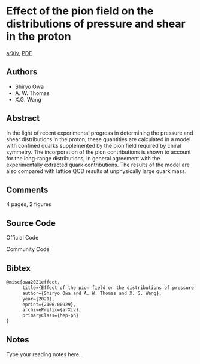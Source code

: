 
# Effect of the pion field on the distributions of pressure and shear in the proton

[arXiv](https://arxiv.org/abs/2106.0929), [PDF](https://arxiv.org/pdf/2106.0929.pdf)

## Authors

- Shiryo Owa
- A. W. Thomas
- X.G. Wang

## Abstract

In the light of recent experimental progress in determining the pressure and shear distributions in the proton, these quantities are calculated in a model with confined quarks supplemented by the pion field required by chiral symmetry. The incorporation of the pion contributions is shown to account for the long-range distributions, in general agreement with the experimentally extracted quark contributions. The results of the model are also compared with lattice QCD results at unphysically large quark mass.

## Comments

4 pages, 2 figures

## Source Code

Official Code



Community Code



## Bibtex

```tex
@misc{owa2021effect,
      title={Effect of the pion field on the distributions of pressure and shear in the proton}, 
      author={Shiryo Owa and A. W. Thomas and X. G. Wang},
      year={2021},
      eprint={2106.00929},
      archivePrefix={arXiv},
      primaryClass={hep-ph}
}
```

## Notes

Type your reading notes here...

